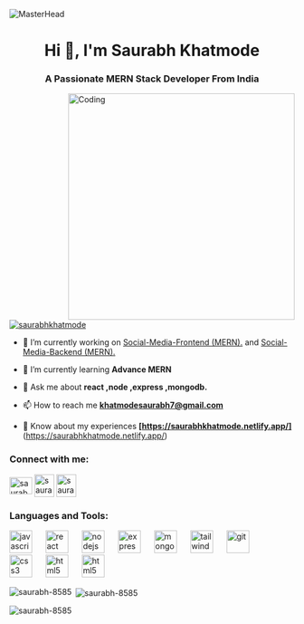 ![MasterHead](https://res.cloudinary.com/practicaldev/image/fetch/s--xq8xxUmL--/c_limit%2Cf_auto%2Cfl_progressive%2Cq_auto%2Cw_880/https://external-preview.redd.it/x7vVnP3L75Wh4ApmXedKjze9b7ZuH5h7oW-4xbHMiHQ.jpg%3Fauto%3Dwebp%26s%3Db7d6873eed8c442bb685a083b3b4bfff6dd009ac)
<h1 align="center">Hi 👋, I'm Saurabh Khatmode</h1>
<h3 align="center">A Passionate MERN Stack Developer From India</h3>
<img align="right" alt="Coding" width="400" src= https://cdn.dribbble.com/users/1162077/screenshots/3848914/programmer.gif>
<p align="left"> <a href="https://twitter.com/saurabhkhatmode" target="blank"><img src="https://img.shields.io/twitter/follow/saurabhkhatmode?logo=twitter&style=for-the-badge" alt="saurabhkhatmode" /></a> </p>

- 🔭 I’m currently working on [Social-Media-Frontend (MERN).](https://github.com/Saurabh-8585/MERN-Social-Media-Frontend) and [Social-Media-Backend (MERN).](https://github.com/Saurabh-8585/MERN-Social-Media-Backend)

- 🌱 I’m currently learning **Advance MERN**

- 💬 Ask me about **react ,node ,express ,mongodb.**

- 📫 How to reach me **khatmodesaurabh7@gmail.com**

- 📄 Know about my experiences <b>[https://saurabhkhatmode.netlify.app/]</b>(https://saurabhkhatmode.netlify.app/)

<h3 align="left">Connect with me:</h3>
<p align="left">
<a href="https://www.linkedin.com/in/saurabh-khatmode/" target="blank"><img align="center" src="https://www.vectorlogo.zone/logos/linkedin/linkedin-icon.svg" alt="saurabh khatmode" height="30" width="40" /></a>
<a href="https://twitter.com/saurabhkhatmode" target="blank"><img align="center" src="https://www.vectorlogo.zone/logos/twitter/twitter-icon.svg" alt="saurabhkhatmode" height="40" width="35" /></a>
<a href="https://instagram.com/saurabh7xd" target="blank"><img align="center" src="https://www.vectorlogo.zone/logos/instagram/instagram-icon.svg" alt="saurabh7xd" height="40" width="35" /></a>
</p>

<h3 align="left">Languages and Tools:</h3>
<p align="left"> 
 

  <img src="https://cdn.iconscout.com/icon/free/png-512/free-javascript-2752148-2284965.png" alt="javascript" width="40" height="40" style="margin-right: 20px;">
  <img src="https://www.vectorlogo.zone/logos/reactjs/reactjs-icon.svg" alt="react" width="40" height="40" style="margin-right: 20px;">
  <img src="https://www.vectorlogo.zone/logos/nodejs/nodejs-icon.svg" alt="nodejs" width="40" height="40" style="margin-right: 20px;">
  <img src="https://www.vectorlogo.zone/logos/expressjs/expressjs-icon.svg" alt="express" width="40" height="40" style="margin-right: 20px;">
  <img src="https://cdn.iconscout.com/icon/free/png-512/free-mongodb-3-1175138.png" alt="mongodb" width="40" height="40" style="margin-right: 20px;">
  <img src="https://www.vectorlogo.zone/logos/tailwindcss/tailwindcss-icon.svg" alt="tailwind" width="40" height="40" style="margin-right: 20px;">
  <img src="https://www.vectorlogo.zone/logos/git-scm/git-scm-icon.svg" alt="git" width="40" height="40" style="margin-right: 20px;">
  <img src="https://www.vectorlogo.zone/logos/w3_css/w3_css-official.svg" alt="css3" width="40" height="40" style="margin-right: 20px;">
  <img src="https://www.vectorlogo.zone/logos/w3_html5/w3_html5-icon.svg" alt="html5" width="40" height="40" style="margin-right: 20px;">
  <img src="https://cdn.iconscout.com/icon/free/png-512/free-vscode-4069952-3365471.png" alt="html5" width="40" height="40" style="margin-right: 20px;">

</p>

<p><img align="left" src="https://github-readme-stats-sigma-five.vercel.app/api/top-langs?username=saurabh-8585&show_icons=true&locale=en&layout=compact" alt="saurabh-8585" /></p>


<p>&nbsp;<img align="center" src="https://github-readme-stats-sigma-five.vercel.app/api?username=saurabh-8585&show_icons=true&locale=en" alt="saurabh-8585" /></p>

<p><img align="center" src="https://github-readme-streak-stats.herokuapp.com/?user=saurabh-8585&" alt="saurabh-8585" /></p>
